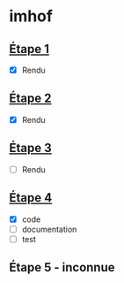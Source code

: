 # imhof
## [Étape 1](http://cs108.epfl.ch/p01_points.html)
- [x] Rendu

## [Étape 2](http://cs108.epfl.ch/p02_geometry.html)
- [x] Rendu

## [Étape 3](http://cs108.epfl.ch/p03_attributes.html)
- [ ] Rendu

## [Étape 4](http://cs108.epfl.ch/p04_osm-entities.html)
- [x] code
- [ ] documentation
- [ ] test

## Étape 5 - inconnue
